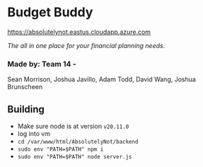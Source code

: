 # Budget Buddy
https://absolutelynot.eastus.cloudapp.azure.com

*The all in one place for your financial planning needs.*

### Made by: Team 14 - 
Sean Morrison, Joshua Javillo, Adam Todd, David Wang, Joshua Brunscheen

## Building
* Make sure node is at version ``v20.11.0``
* log into vm
* ``cd /var/www/html/AbsolutelyNot/backend``
* ``sudo env "PATH=$PATH" npm i``
* ``sudo env "PATH=$PATH" node server.js``

